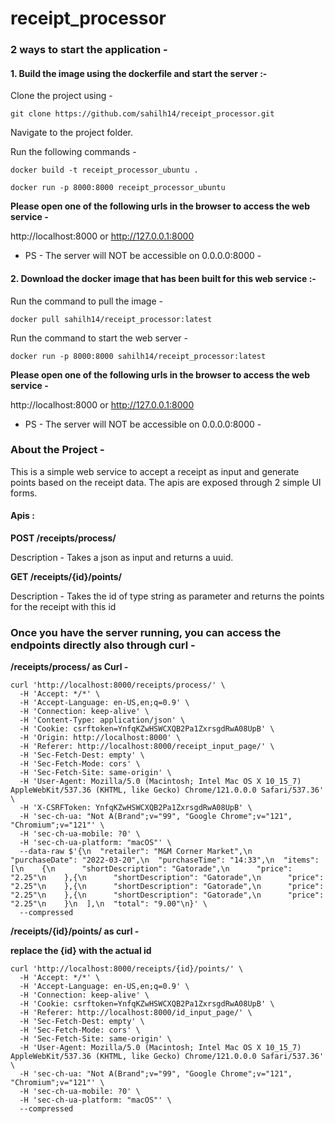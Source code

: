 # receipt_processor

### 2 ways to start the application -

#### 1. Build the image using the dockerfile and start the server :-

Clone the project using -

```
git clone https://github.com/sahilh14/receipt_processor.git
```

Navigate to the project folder.

Run the following commands -

```
docker build -t receipt_processor_ubuntu .

docker run -p 8000:8000 receipt_processor_ubuntu
```

**Please open one of the following urls in the browser to access the web service -**

http://localhost:8000 or http://127.0.0.1:8000

- PS - The server will NOT be accessible on 0.0.0.0:8000 -


#### 2. Download the docker image that has been built for this web service :-

Run the command to pull the image -

```
docker pull sahilh14/receipt_processor:latest
```

Run the command to start the web server -

```
docker run -p 8000:8000 sahilh14/receipt_processor:latest
```

**Please open one of the following urls in the browser to access the web service -**

http://localhost:8000 or http://127.0.0.1:8000

- PS - The server will NOT be accessible on 0.0.0.0:8000 -


### About the Project - 

This is a simple web service to accept a receipt as input and generate points based on the receipt data.
The apis are exposed through 2 simple UI forms. 

#### Apis :
**POST /receipts/process/**

Description - Takes a json as input and returns a uuid.

**GET /receipts/{id}/points/**

Description - Takes the id of type string as parameter and returns the points for the receipt with this id

### Once you have the server running, you can access the endpoints directly also through curl - 

**/receipts/process/ as Curl -**

```
curl 'http://localhost:8000/receipts/process/' \
  -H 'Accept: */*' \
  -H 'Accept-Language: en-US,en;q=0.9' \
  -H 'Connection: keep-alive' \
  -H 'Content-Type: application/json' \
  -H 'Cookie: csrftoken=YnfqKZwHSWCXQB2Pa1ZxrsgdRwA08UpB' \
  -H 'Origin: http://localhost:8000' \
  -H 'Referer: http://localhost:8000/receipt_input_page/' \
  -H 'Sec-Fetch-Dest: empty' \
  -H 'Sec-Fetch-Mode: cors' \
  -H 'Sec-Fetch-Site: same-origin' \
  -H 'User-Agent: Mozilla/5.0 (Macintosh; Intel Mac OS X 10_15_7) AppleWebKit/537.36 (KHTML, like Gecko) Chrome/121.0.0.0 Safari/537.36' \
  -H 'X-CSRFToken: YnfqKZwHSWCXQB2Pa1ZxrsgdRwA08UpB' \
  -H 'sec-ch-ua: "Not A(Brand";v="99", "Google Chrome";v="121", "Chromium";v="121"' \
  -H 'sec-ch-ua-mobile: ?0' \
  -H 'sec-ch-ua-platform: "macOS"' \
  --data-raw $'{\n  "retailer": "M&M Corner Market",\n  "purchaseDate": "2022-03-20",\n  "purchaseTime": "14:33",\n  "items": [\n    {\n      "shortDescription": "Gatorade",\n      "price": "2.25"\n    },{\n      "shortDescription": "Gatorade",\n      "price": "2.25"\n    },{\n      "shortDescription": "Gatorade",\n      "price": "2.25"\n    },{\n      "shortDescription": "Gatorade",\n      "price": "2.25"\n    }\n  ],\n  "total": "9.00"\n}' \
  --compressed
```

**/receipts/{id}/points/ as curl -** 

**replace the {id} with the actual id**

```
curl 'http://localhost:8000/receipts/{id}/points/' \
  -H 'Accept: */*' \
  -H 'Accept-Language: en-US,en;q=0.9' \
  -H 'Connection: keep-alive' \
  -H 'Cookie: csrftoken=YnfqKZwHSWCXQB2Pa1ZxrsgdRwA08UpB' \
  -H 'Referer: http://localhost:8000/id_input_page/' \
  -H 'Sec-Fetch-Dest: empty' \
  -H 'Sec-Fetch-Mode: cors' \
  -H 'Sec-Fetch-Site: same-origin' \
  -H 'User-Agent: Mozilla/5.0 (Macintosh; Intel Mac OS X 10_15_7) AppleWebKit/537.36 (KHTML, like Gecko) Chrome/121.0.0.0 Safari/537.36' \
  -H 'sec-ch-ua: "Not A(Brand";v="99", "Google Chrome";v="121", "Chromium";v="121"' \
  -H 'sec-ch-ua-mobile: ?0' \
  -H 'sec-ch-ua-platform: "macOS"' \
  --compressed
  ```

